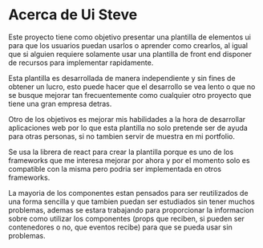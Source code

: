 # Acerca de Ui Steve

Este proyecto tiene como objetivo presentar una plantilla de elementos
ui para que los usuarios puedan usarlos o aprender como crearlos, al igual
que si alguien requiere solamente usar una plantilla de front end disponer
de recursos para implementar rapidamente.

Esta plantilla es desarrollada de manera independiente y sin fines de obtener un
lucro, esto puede hacer que el desarrollo se vea lento o que no se busque mejorar
tan frecuentemente como cualquier otro proyecto que tiene una gran empresa detras.

Otro de los objetivos es mejorar mis habilidades a la hora de desarrollar aplicaciones web
por lo que esta plantilla no solo pretende ser de ayuda para otras personas, si
no tambien servir de muestra en mi portfolio.

Se usa la librera de react para crear la plantilla porque es uno de los frameworks
que me interesa mejorar por ahora y por el momento solo es compatible
con la misma pero podria ser implementada en otros frameworks.

La mayoria de los componentes estan pensados para ser reutilizados de
una forma sencilla y que tambien puedan ser estudiados sin tener muchos
problemas, ademas se estara trabajando para proporcionar la informacion sobre como utilizar
los componentes (props que reciben, si pueden ser contenedores o no, que eventos recibe)
para que se pueda usar sin problemas.

